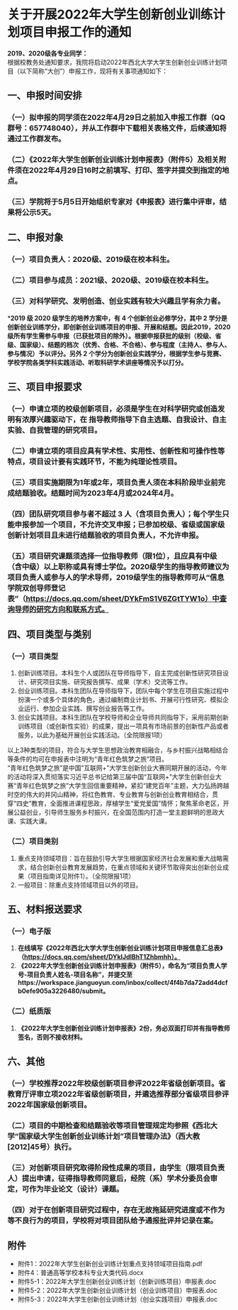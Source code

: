 # 关于开展2022年大学生创新创业训练计划项目申报工作的通知

**2019、2020级各专业同学：**  
根据校教务处通知要求，我院将启动2022年西北大学大学生创新创业训练计划项目（以下简称“大创”）申报工作，现将有关事项通知如下：

## 一、申报时间安排

### （一）拟申报的同学须在2022年4月29日之前加入申报工作群（**QQ群号：657748040**），并从工作群中下载相关表格文件，后续通知将通过工作群发布。
### （二）《2022年大学生创新创业训练计划申报表》（附件5）及相关附件须在**2022年4月29日16时**之前填写、打印、签字并提交到指定的地点。
### （三）学院将于5月5日开始组织专家对《申报表》进行集中评审，结果将公示5天。


## 二、申报对象

### （一）项目负责人：2020级、2019级在校本科生。

### （二）项目参与成员：2021级、2020级、2019级在校本科生。

### （三）对科学研究、发明创造、创业实践有较大兴趣且学有余力者。

***2019 级 2020 级学生的培养方案中，有 4 个创新创业必修学分，其中 2 学分是创新创业训练学分，即创新创业训练项目的申报、开展和结题。因此2019，2020 级所有学生需参与申报（已获批项目的除外）。根据申报获批的级别（校级、省级、国家级）、结题的档次（优秀、合格、不合格）、参与程度（主持人、参与人、参与情况）予以评分。另外 2 个学分为创新创业实践学分，根据学生参与竞赛、学校学院各类学科实践活动、听取科研学术讲座等情况予以打分。**


## 三、项目申报要求

### （一）申请立项的校级创新项目，必须是学生在对科学研究或创造发明有浓厚兴趣驱动下，在 指导教师指导下自主选题、自我设计、自主实验、自我管理的研究项目。

### （二）申请立项的项目应具有学术性、实用性、创新性和可操作性等特点，项目设计要有实践环节，不能为纯理论性项目。

### （三）项目实施期限为1年或2年，项目负责人须在本科阶段毕业前完成结题验收。结题时间为2023年4月或2024年4月。

### （四）团队研究项目参与者不超过 3 人（含项目负责人）；每个学生只能申报参加一个项目，不允许交叉申报；已参加校级、省级或国家级创新计划项目且未进行结题验收的项目负责人，不允许申报。

### （五）项目研究课题须选择一位指导教师（限1位），且应具有中级（含中级）以上职称或具有博士学位。**2020级学生的指导教师建议为项目负责人或参与人的学术导师，2019级学生的指导教师可从“信息学院双创导师登记表”（https://docs.qq.com/sheet/DYkFmS1V6ZGtTYW1o）中查询导师的研究方向和联系方式。**


## 四、项目类型与类别

### （一）项目类型
1. 创新训练项目。本科生个人或团队在导师指导下，自主完成创新性研究项目设计、研究项目实施、研究报告撰写、成果（学术）交流等工作。
2. 创业训练项目。本科生团队在导师指导下，团队中每个学生在项目实施过程中扮演一个或多个具体的角色，通过编制商业计划书、开展可行性研究、模拟企业运行、参加企业实践、撰写创业报告等工作。
3. 创业实践项目。本科生团队在学校导师和企业导师共同指导下，采用前期创新训练项目（或创新性实验）的成果，提出一项具有市场前景的创新性产品或者服务，以此为基础开展创业实践活动。（全院限报1项）

以上3种类型的项目，符合与大学生思想政治教育相融合，与乡村振兴战略相结合等条件的均可在申报表中注明为“青年红色筑梦之旅”项目。  
“青年红色筑梦之旅”是中国“互联网+”大学生创新创业大赛同期开展的活动，今年的活动将深入贯彻落实习近平总书记给第三届中国“互联网+”大学生创新创业大赛“青年红色筑梦之旅”大学生回信重要精神，紧扣“建党百年”主题，大力弘扬跨越时空的伟大的井冈山精神，将红色教育、专业教育与创新创业教育相结合，贯穿“四史”教育，全面推进课程思政，厚植学生“爱党爱国”情怀；聚焦革命老区，开展公益创业，引导师生服务乡村振兴，在全国范围内打造一堂主题鲜明的思政大课、实践大课。

### （二）项目类别
1. 重点支持领域项目：旨在鼓励引导大学生根据国家经济社会发展和重大战略需求，结合创新创业教育发展趋势，在重点领域和关键环节取得突出创新创业成果（项目指南详见附件1）。（全院限报1项）
2. 一般项目：除重点支持领域项目以外的项目。


## 五、材料报送要求

### （一）电子版
1. **在线填写《2022年西北大学大学生创新创业训练计划项目申报信息汇总表》（https://docs.qq.com/sheet/DYklJdlBhT1Zhbmhh）。**
2. **《2022年大学生创新创业训练计划申报表》（附件5），命名为“项目负责人学号-项目负责人姓名-项目名称”，并提交至https://workspace.jianguoyun.com/inbox/collect/4f4b7da72add4dcfb0efe905a3226480/submit。**

### （二）纸质版
1. **《2022年大学生创新创业训练计划申报表》2份，务必双面打印并有指导教师签名，否则不接收材料。**


## 六、其他

### （一）学校推荐2022年校级创新项目参评2022年省级创新项目。省教育厅评审立项2022年省级创新项目，并遴选推荐部分省级项目参评2022年国家级创新项目。

### （二）项目的中期检查和结题验收等项目管理规定均参照《西北大学“国家级大学生创新创业训练计划”项目管理办法》（西大教[2012]45号）执行。

### （三）对创新项目研究取得阶段性成果的项目，由学生（限项目负责人）提出申请，征得指导教师同意后，经院（系）学术分委员会审定，可作为毕业论文（设计）课题。

### （四）对于在创新项目研究过程中，存在无故拖延研究进度或不作为等不良行为的项目，学校将对项目团队给予通报批评并记录在案。


## 附件
- 附件1：2022年大学生创新创业训练计划重点支持领域项目指南.pdf
- 附件4：普通高等学校本科专业大类代码.docx
- 附件5-1：2022年大学生创新创业训练计划（创新训练项目）申报表.doc
- 附件5-2：2022年大学生创新创业训练计划（创业训练项目）申报表.doc
- 附件5-3：2022年大学生创新创业训练计划（创业实践项目）申报表.doc
